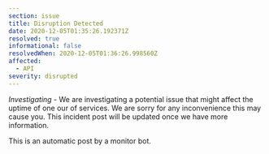 ```yaml
---
section: issue
title: Disruption Detected
date: 2020-12-05T01:35:26.192371Z
resolved: true
informational: false
resolvedWhen: 2020-12-05T01:36:26.998560Z
affected:
  - API
severity: disrupted
---
```

*Investigating* - We are investigating a potential issue that might affect the uptime of one our of services. We are sorry for any inconvenience this may cause you. This incident post will be updated once we have more information.

This is an automatic post by a monitor bot.
        